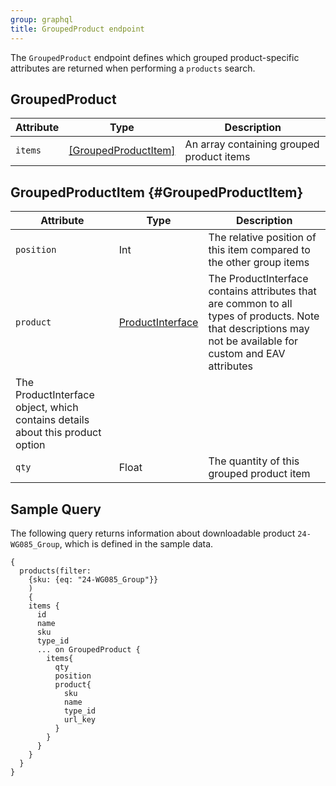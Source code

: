 ```yaml
---
group: graphql
title: GroupedProduct endpoint
---
```


The `GroupedProduct` endpoint defines which grouped product-specific attributes are returned when performing a `products` search.

## GroupedProduct

Attribute | Type | Description
--- | --- | ---
`items` | [[GroupedProductItem]](#GroupedProductItem) | An array containing grouped product items

## GroupedProductItem {#GroupedProductItem}

Attribute | Type | Description
--- | --- | ---
`position` | Int | The relative position of this item compared to the other group items
`product` | <a href="{{ page.baseurl }}/graphql/reference/products.html#ProductInterface">ProductInterface</a> | The ProductInterface contains attributes that are common to all types of products. Note that descriptions may not be available for custom and EAV attributes
 | The ProductInterface object, which contains details about this product option
`qty` | Float | The quantity of this grouped product item

## Sample Query

The following query returns information about downloadable product `24-WG085_Group`, which is defined in the sample data.

``` text
{
  products(filter:
    {sku: {eq: "24-WG085_Group"}}
  	)
  	{
    items {
      id
      name
      sku
      type_id
      ... on GroupedProduct {
        items{
          qty
          position
          product{
            sku
            name
            type_id
            url_key
          }
        }
      }
    }
  }
}
```
